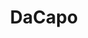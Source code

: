 ---
title: "DaCapo"
testimonial: "WE HAVE BEEN IMPRESSED BY HEADCHANNEL'S FLEXIBILITY AND THE EFFORT MADE TO UNDERSTAND WHAT WE WERE TRYING TO DO."
testimonial_actor: "Michelle Groves"
testimonial_position: "CEO"
testimonial_image: 
logo: 
---